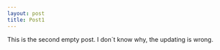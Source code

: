 ```yaml
---
layout: post
title: Post1
---
```


This is the second empty post.
I don´t know why, the updating is wrong.
